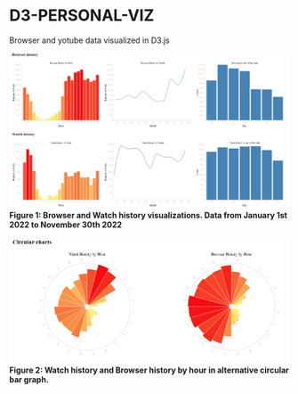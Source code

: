 # D3-PERSONAL-VIZ
Browser and yotube data visualized in D3.js

![Example six graphs](https://github.com/Sander-Marx/D3-PERSONAL-VIZ/blob/main/FIG1_SIX_GRAPHS_2022.png)  
**Figure 1: Browser and Watch history visualizations. Data from January 1st 2022 to November 30th 2022**  

![Example circular graphs](https://github.com/Sander-Marx/D3-PERSONAL-VIZ/blob/main/FIG2_CIRCULAR_GRAPHS_2022.png)  
**Figure 2: Watch history and Browser history by hour in alternative circular bar graph.**
